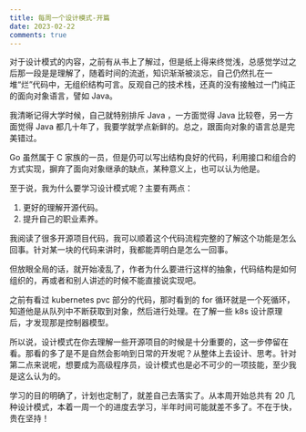```yaml
---
title: 每周一个设计模式-开篇
date: 2023-02-22
comments: true
---
```


对于设计模式的内容，之前有从书上了解过，但是纸上得来终觉浅，总感觉学过之后那一段是是理解了，随着时间的流逝，知识渐渐被淡忘，自己仍然扎在一堆“烂”代码中，无组织结构可言。反观自己的技术栈，还真的没有接触过一门纯正的面向对象语言，譬如 Java。

<!--more-->

我清晰记得大学时候，自己就特别排斥 Java ，一方面觉得 Java 比较卷，另一方面觉得 Java 都几十年了，我要学就学点新鲜的。总之，跟面向对象的语言总是完美错过。



Go 虽然属于 C 家族的一员，但是仍可以写出结构良好的代码，利用接口和组合的方式实现，摒弃了面向对象继承的缺点，某种意义上，也可以认为他是。



至于说，我为什么要学习设计模式呢？主要有两点：

1. 更好的理解开源代码。
2. 提升自己的职业素养。

我阅读了很多开源项目代码，我可以顺着这个代码流程完整的了解这个功能是怎么回事。针对某一块的代码来讲时，我都能弄明白是怎么一回事。



但放眼全局的话，就开始凌乱了，作者为什么要进行这样的抽象，代码结构是如何组织的，再或者和别人讲述的时候不能直接说实现吧。



之前有看过 kubernetes pvc 部分的代码，那时看到的 for 循环就是一个死循环，知道他是从队列中不断获取到对象，然后进行处理。在了解一些 k8s 设计原理后，才发现那是控制器模型。



所以说，设计模式在你去理解一些开源项目的时候是十分重要的，这一步停留在看。那看的多了是不是自然会影响到日常的开发呢？从整体上去设计、思考。针对第二点来说呢，想要成为高级程序员，设计模式也是必不可少的一项技能，至少我是这么认为的。



学习的目的明确了，计划也定制了，就差自己去落实了。从本周开始总共有 20 几种设计模式，本着一周一个的进度去学习，半年时间可能就差不多了。不在于快，贵在坚持！